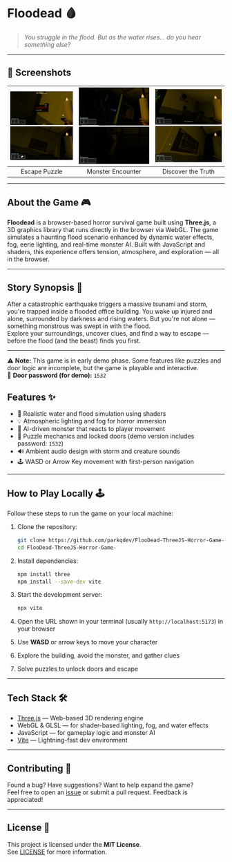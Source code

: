 # Floodead 🩸

> *You struggle in the flood. But as the water rises... do you hear something else?*


---

## 🎥 Screenshots

| ![ss1](./readme/ss1.png) ![ss4](./readme/ss4.png)  | ![ss2](./readme/ss2.png) ![ss7](./readme/ss7.png)  | ![ss3](./readme/ss3.png) ![ss5](./readme/ss5.png) |
|:------------------------------:|:------------------------------:|:------------------------------:|
| Escape Puzzle                | Monster Encounter                | Discover the Truth             |

---

## About the Game 🎮

**Floodead** is a browser-based horror survival game built using **Three.js**, a 3D graphics library that runs directly in the browser via WebGL. The game simulates a haunting flood scenario enhanced by dynamic water effects, fog, eerie lighting, and real-time monster AI. Built with JavaScript and shaders, this experience offers tension, atmosphere, and exploration — all in the browser.

---

## Story Synopsis 📖

After a catastrophic earthquake triggers a massive tsunami and storm, you're trapped inside a flooded office building. You wake up injured and alone, surrounded by darkness and rising waters. But you're not alone — something monstrous was swept in with the flood.  
Explore your surroundings, uncover clues, and find a way to escape — before the flood (and the beast) finds you first.

---
⚠ **Note:** This game is in early demo phase. Some features like puzzles and door logic are incomplete, but the game is playable and interactive.  
🔑 **Door password (for demo):** `1532`


## Features ✨

- 🌊 Realistic water and flood simulation using shaders  
- 💡 Atmospheric lighting and fog for horror immersion  
- 🧠 AI-driven monster that reacts to player movement  
- 🧩 Puzzle mechanics and locked doors (demo version includes password: `1532`)  
- 🔊 Ambient audio design with storm and creature sounds  
- 🕹️ WASD or Arrow Key movement with first-person navigation  

---

## How to Play Locally 🕹️

Follow these steps to run the game on your local machine:

1. Clone the repository:
    ```bash
    git clone https://github.com/parkqdev/FlooDead-ThreeJS-Horror-Game-.git
    cd FlooDead-ThreeJS-Horror-Game-
    ```

2. Install dependencies:
    ```bash
    npm install three
    npm install --save-dev vite
    ```

3. Start the development server:
    ```bash
    npx vite
    ```

4. Open the URL shown in your terminal (usually `http://localhost:5173`) in your browser

5. Use **WASD** or arrow keys to move your character  
6. Explore the building, avoid the monster, and gather clues  
7. Solve puzzles to unlock doors and escape

---

## Tech Stack 🛠️

- [Three.js](https://threejs.org/) — Web-based 3D rendering engine  
- WebGL & GLSL — for shader-based lighting, fog, and water effects  
- JavaScript — for gameplay logic and monster AI  
- [Vite](https://vitejs.dev/) — Lightning-fast dev environment  

---

## Contributing 🤝

Found a bug? Have suggestions? Want to help expand the game?  
Feel free to open an [issue](https://github.com/parkqdev/FlooDead-ThreeJS-Horror-Game-/issues) or submit a pull request. Feedback is appreciated!

---

## License 📄

This project is licensed under the **MIT License**.  
See [LICENSE](./LICENSE) for more information.
